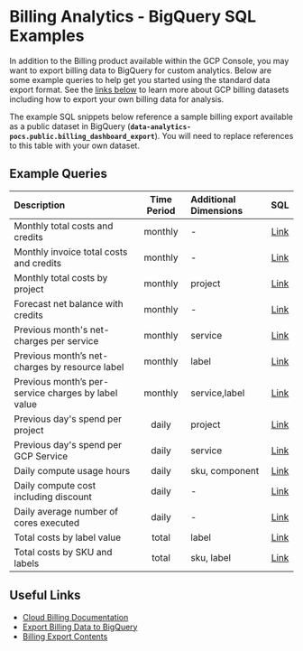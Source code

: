 # Billing Analytics - BigQuery SQL Examples

In addition to the Billing product available within the GCP Console, you may want to export billing data to BigQuery for custom analytics.  Below are some example queries to help get you started using the standard data export format.  See the [links below](#useful-links) to learn more about GCP billing datasets including how to export your own billing data for analysis.

The example SQL snippets below reference a sample billing export available as a public dataset in BigQuery (**`data-analytics-pocs.public.billing_dashboard_export`**).  You will need to replace references to this table with your own dataset. 

## Example Queries

|Description|Time Period|Additional Dimensions|SQL|
|:-|:-:|:-|:-:|
|Monthly total costs and credits|monthly|-|[Link](sql/monthly_costs_credits.sql)|
|Monthly invoice total costs and credits|monthly|-|[Link](sql/monthly_invoice_costs_credits.sql)|
|Monthly total costs by project|monthly|project|[Link](sql/monthly_costs_by_project.sql)|
|Forecast net balance with credits|monthly|-|[Link](sql/forecast_net_balance.sql)|
|Previous month's net-charges per service|monthly|service|[Link](sql/previous_month_costs_by_service.sql)|
|Previous month’s net-charges by resource label|monthly|label|[Link](sql/previous_month_costs_by_label.sql)|
|Previous month’s per-service charges by label value|monthly|service,label|[Link](sql/previous_month_costs_by_service_label.sql)|
|Previous day's spend per project|daily|project|[Link](sql/previous_day_costs_by_project.sql)|
|Previous day's spend per GCP Service|daily|service|[Link](sql/previous_day_costs_by_service.sql)|
|Daily compute usage hours|daily|sku, component|[Link](sql/daily_compute_usage_hours.sql)|
|Daily compute cost including discount|daily|-|[Link](sql/daily_compute_discount.sql)|
|Daily average number of cores executed|daily|-|[Link](sql/daily_compute_cores_average.sql)|
|Total costs by label value|total|label|[Link](sql/total_costs_by_label_value.sql)|
|Total costs by SKU and labels|total|sku, label|[Link](sql/total_costs_by_sku_label.sql)|

<a id='useful-links'></a>
## Useful Links

- [Cloud Billing Documentation](https://cloud.google.com/billing/docs/)
- [Export Billing Data to BigQuery](https://cloud.google.com/billing/docs/how-to/export-data-bigquery)
- [Billing Export Contents](https://cloud.google.com/billing/docs/how-to/export-data-file#contents_of_the_exported_billing_file)
